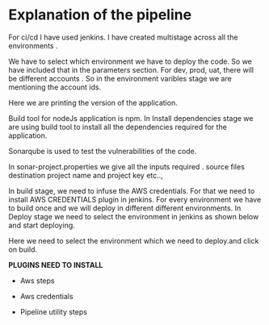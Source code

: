 # Explanation of the pipeline

For ci/cd I have used jenkins. I have created multistage across all the environments .

We have to select which environment we have to deploy the code. So we have included that in the parameters section.
For dev, prod, uat, there will be different accounts . So in the environment varibles stage we are mentioning the account ids.

Here we are printing the version of the application.

Build tool for nodeJs application is npm. In Install dependencies stage we are using build tool to install all the dependencies required for the application.

Sonarqube is used to test the vulnerabilities of the code.

In sonar-project.properties we give all the inputs required . source files destination project name and project key etc..,

In build stage, we need to infuse the AWS credentials. For that we need to install AWS CREDENTIALS plugin in jenkins.
For every environment we have to build once and we will deploy in different different environments.
In Deploy stage we need to select the environment in jenkins as shown below and start deploying.

Here we need to select the environment which we need to deploy.and click on build. 

__PLUGINS NEED TO INSTALL__

* Aws steps

* Aws credentials

* Pipeline utility steps